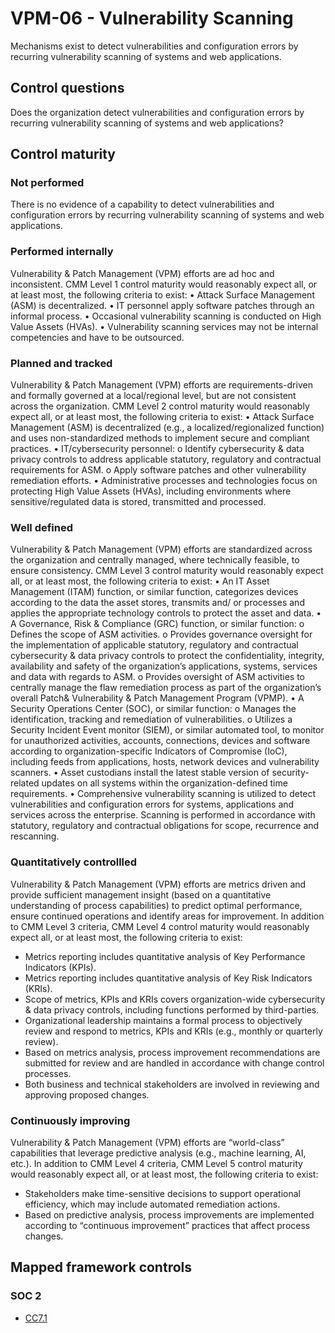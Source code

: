 # VPM-06 - Vulnerability Scanning
Mechanisms exist to detect vulnerabilities and configuration errors by recurring vulnerability scanning of systems and web applications.
## Control questions
Does the organization detect vulnerabilities and configuration errors by recurring vulnerability scanning of systems and web applications?
## Control maturity
### Not performed
There is no evidence of a capability to detect vulnerabilities and configuration errors by recurring vulnerability scanning of systems and web applications.
### Performed internally
Vulnerability & Patch Management (VPM) efforts are ad hoc and inconsistent. CMM Level 1 control maturity would reasonably expect all, or at least most, the following criteria to exist:
•	Attack Surface Management (ASM) is decentralized.
•	IT personnel apply software patches through an informal process.
•	Occasional vulnerability scanning is conducted on High Value Assets (HVAs).
•	Vulnerability scanning services may not be internal competencies and have to be outsourced.
### Planned and tracked
Vulnerability & Patch Management (VPM) efforts are requirements-driven and formally governed at a local/regional level, but are not consistent across the organization. CMM Level 2 control maturity would reasonably expect all, or at least most, the following criteria to exist:
•	Attack Surface Management (ASM) is decentralized (e.g., a localized/regionalized function) and uses non-standardized methods to implement secure and compliant practices.
•	IT/cybersecurity personnel:
o	Identify cybersecurity & data privacy controls to address applicable statutory, regulatory and contractual requirements for ASM.
o	Apply software patches and other vulnerability remediation efforts.
•	Administrative processes and technologies focus on protecting High Value Assets (HVAs), including environments where sensitive/regulated data is stored, transmitted and processed.
### Well defined
Vulnerability & Patch Management (VPM) efforts are standardized across the organization and centrally managed, where technically feasible, to ensure consistency. CMM Level 3 control maturity would reasonably expect all, or at least most, the following criteria to exist:
•	An IT Asset Management (ITAM) function, or similar function, categorizes devices according to the data the asset stores, transmits and/ or processes and applies the appropriate technology controls to protect the asset and data.
•	A Governance, Risk & Compliance (GRC) function, or similar function:
o	Defines the scope of ASM activities.
o	Provides governance oversight for the implementation of applicable statutory, regulatory and contractual cybersecurity & data privacy controls to protect the confidentiality, integrity, availability and safety of the organization’s applications, systems, services and data with regards to ASM.
o	Provides oversight of ASM activities to centrally manage the flaw remediation process as part of the organization’s overall Patch& Vulnerability & Patch Management Program (VPMP). 
•	A Security Operations Center (SOC), or similar function:
o	Manages the identification, tracking and remediation of vulnerabilities.
o	Utilizes a Security Incident Event monitor (SIEM), or similar automated tool, to monitor for unauthorized activities, accounts, connections, devices and software according to organization-specific Indicators of Compromise (IoC), including feeds from applications, hosts, network devices and vulnerability scanners.
•	Asset custodians install the latest stable version of security-related updates on all systems within the organization-defined time requirements. 
•	Comprehensive vulnerability scanning is utilized to detect vulnerabilities and configuration errors for systems, applications and services across the enterprise. Scanning is performed in accordance with statutory, regulatory and contractual obligations for scope, recurrence and rescanning.
### Quantitatively controllled
Vulnerability & Patch Management (VPM) efforts are metrics driven and provide sufficient management insight (based on a quantitative understanding of process capabilities) to predict optimal performance, ensure continued operations and identify areas for improvement. In addition to CMM Level 3 criteria, CMM Level 4 control maturity would reasonably expect all, or at least most, the following criteria to exist:
- 	Metrics reporting includes quantitative analysis of Key Performance Indicators (KPIs).
- 	Metrics reporting includes quantitative analysis of Key Risk Indicators (KRIs).
- 	Scope of metrics, KPIs and KRIs covers organization-wide cybersecurity & data privacy controls, including functions performed by third-parties.
- 	Organizational leadership maintains a formal process to objectively review and respond to metrics, KPIs and KRIs (e.g., monthly or quarterly review).
- 	Based on metrics analysis, process improvement recommendations are submitted for review and are handled in accordance with change control processes.
- 	Both business and technical stakeholders are involved in reviewing and approving proposed changes.
### Continuously improving
Vulnerability & Patch Management (VPM) efforts are “world-class” capabilities that leverage predictive analysis (e.g., machine learning, AI, etc.). In addition to CMM Level 4 criteria, CMM Level 5 control maturity would reasonably expect all, or at least most, the following criteria to exist:
- 	Stakeholders make time-sensitive decisions to support operational efficiency, which may include automated remediation actions.
- 	Based on predictive analysis, process improvements are implemented according to “continuous improvement” practices that affect process changes. 
## Mapped framework controls
### SOC 2
- [CC7.1](../soc2/cc71.md)